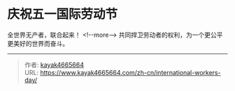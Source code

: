 # 庆祝五一国际劳动节


全世界无产者，联合起来！
&lt;!--more--&gt;
共同捍卫劳动者的权利，为一个更公平更美好的世界而奋斗。


---

> 作者: [kayak4665664](https://github.com/kayak4665664)  
> URL: https://www.kayak4665664.com/zh-cn/international-workers-day/  

